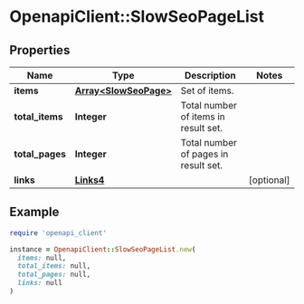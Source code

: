 # OpenapiClient::SlowSeoPageList

## Properties

| Name | Type | Description | Notes |
| ---- | ---- | ----------- | ----- |
| **items** | [**Array&lt;SlowSeoPage&gt;**](SlowSeoPage.md) | Set of items. |  |
| **total_items** | **Integer** | Total number of items in result set. |  |
| **total_pages** | **Integer** | Total number of pages in result set. |  |
| **links** | [**Links4**](Links4.md) |  | [optional] |

## Example

```ruby
require 'openapi_client'

instance = OpenapiClient::SlowSeoPageList.new(
  items: null,
  total_items: null,
  total_pages: null,
  links: null
)
```

